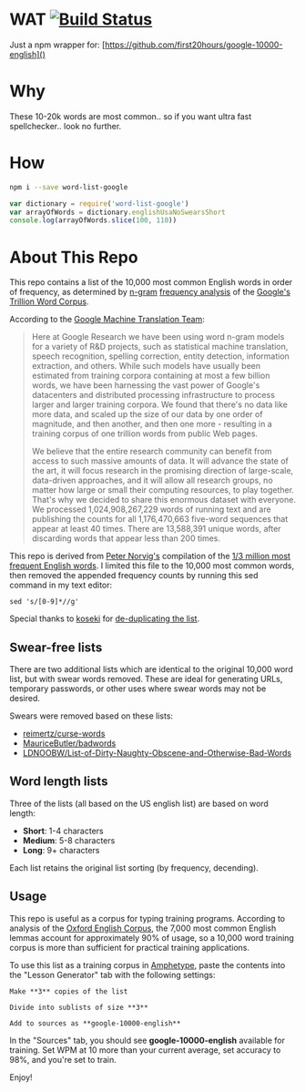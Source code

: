 # WAT [![Build Status](https://travis-ci.org/syzer/google-10000-english.svg?branch=master)](https://travis-ci.org/syzer/google-10000-english)
Just a npm wrapper for:
[https://github.com/first20hours/google-10000-english]()

# Why

These 10-20k words are most common.. so if you want ultra fast spellchecker.. look no further.

# How

```bash
npm i --save word-list-google
```

```javascript
var dictionary = require('word-list-google')
var arrayOfWords = dictionary.englishUsaNoSwearsShort
console.log(arrayOfWords.slice(100, 110))
```

About This Repo
===============

This repo contains a list of the 10,000 most common English words in order of frequency, as determined by [n-gram](http://en.wikipedia.org/wiki/N-gram) [frequency analysis](http://en.wikipedia.org/wiki/Frequency_analysis) of the [Google's Trillion Word Corpus](http://books.google.com/ngrams/info).

According to the [Google Machine Translation Team](http://googleresearch.blogspot.com/2006/08/all-our-n-gram-are-belong-to-you.html):

>Here at Google Research we have been using word n-gram models for a variety of R&D projects, such as statistical machine translation, speech recognition, spelling correction, entity detection, information extraction, and others. While such models have usually been estimated from training corpora containing at most a few billion words, we have been harnessing the vast power of Google's datacenters and distributed processing infrastructure to process larger and larger training corpora. We found that there's no data like more data, and scaled up the size of our data by one order of magnitude, and then another, and then one more - resulting in a training corpus of one trillion words from public Web pages.
>
>We believe that the entire research community can benefit from access to such massive amounts of data. It will advance the state of the art, it will focus research in the promising direction of large-scale, data-driven approaches, and it will allow all research groups, no matter how large or small their computing resources, to play together. That's why we decided to share this enormous dataset with everyone. We processed 1,024,908,267,229 words of running text and are publishing the counts for all 1,176,470,663 five-word sequences that appear at least 40 times. There are 13,588,391 unique words, after discarding words that appear less than 200 times.

This repo is derived from [Peter Norvig's](http://norvig.com/ngrams/) compilation of the [1/3 million most frequent English words](http://norvig.com/ngrams/count_1w.txt). I limited this file to the 10,000 most common words, then removed the appended frequency counts by running this sed command in my text editor: 

    sed 's/[0-9]*//g'

Special thanks to [koseki](https://github.com/koseki) for [de-duplicating the list](https://github.com/first20hours/google-10000-english/issues/6).

Swear-free lists
-----

There are two additional lists which are identical to the original 10,000 word list, but with swear words removed. These are ideal for generating URLs, temporary passwords, or other uses where swear words may not be desired.

Swears were removed based on these lists:

* [reimertz/curse-words](https://github.com/reimertz/curse-words)
* [MauriceButler/badwords](https://github.com/MauriceButler/badwords)
* [LDNOOBW/List-of-Dirty-Naughty-Obscene-and-Otherwise-Bad-Words](https://github.com/LDNOOBW/List-of-Dirty-Naughty-Obscene-and-Otherwise-Bad-Words)

Word length lists
-----

Three of the lists (all based on the US english list) are based on word length:

* **Short**: 1-4 characters
* **Medium**: 5-8 characters
* **Long**: 9+ characters

Each list retains the original list sorting (by frequency, decending).

Usage
-----

This repo is useful as a corpus for typing training programs. According to analysis of the [Oxford English Corpus](http://oxforddictionaries.com/words/the-oec-facts-about-the-language), the 7,000 most common English lemmas account for approximately 90% of usage, so a 10,000 word training corpus is more than sufficient for practical training applications.

To use this list as a training corpus in [Amphetype](http://code.google.com/p/amphetype/), paste the contents into the "Lesson Generator" tab with the following settings:

    Make **3** copies of the list

    Divide into sublists of size **3**

    Add to sources as **google-10000-english**

In the "Sources" tab, you should see **google-10000-english** available for training. Set WPM at 10 more than your current average, set accuracy to 98%, and you're set to train.

Enjoy!
